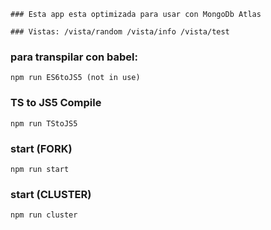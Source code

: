```
### Esta app esta optimizada para usar con MongoDb Atlas
```

```
### Vistas: /vista/random /vista/info /vista/test
```

### para transpilar con babel:

```
npm run ES6toJS5 (not in use)

```

### TS to JS5 Compile

```
npm run TStoJS5

```

### start (FORK)

```
npm run start

```

### start (CLUSTER)

```
npm run cluster

```
